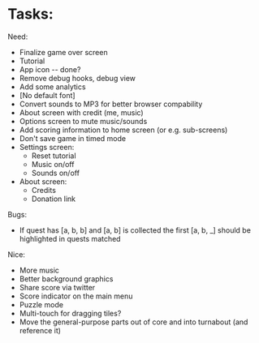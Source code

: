 
# Tasks:

Need:
* Finalize game over screen
* Tutorial
* App icon -- done?
* Remove debug hooks, debug view
* Add some analytics
* [No default font]
* Convert sounds to MP3 for better browser compability
* About screen with credit (me, music)
* Options screen to mute music/sounds
* Add scoring information to home screen (or e.g. sub-screens)
* Don't save game in timed mode
* Settings screen:
    * Reset tutorial
    * Music on/off
    * Sounds on/off
* About screen:
    * Credits
    * Donation link

Bugs:
* If quest has [a, b, b] and [a, b] is collected the first [a, b, _] should be highlighted in quests matched

Nice:
* More music
* Better background graphics
* Share score via twitter
* Score indicator on the main menu
* Puzzle mode
* Multi-touch for dragging tiles?
* Move the general-purpose parts out of core and into turnabout (and reference it)